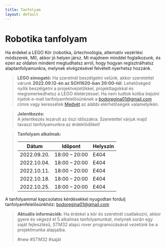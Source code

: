 ```yaml
---
title: Tanfolyam
layout: default
---
```


# Robotika tanfolyam

Ha érdekel a LEGO Kör (robotika, űrtechnológia, alternatív vezérlési módszerek, MI), akkor jó helyen jársz. Mi majdnem minddel foglalkozunk, és ezen az oldalon mindent megtudhatsz arról, hogy hogyan regisztrálhatsz alaptanfolyamunkra, melynek elvégzésével felvételt nyerhetsz hozzánk.

 > **LEGO simogató:**
 Ha szeretnél beszélgetni velünk, akkor szeretettel várunk **2022.09.12-én az SCH1620-ban 20:00-tól**. Lehetőséged nyílik beszélgetni a projektvezetőkkel, projekttagokkal és megismerkedhetsz a LEGO életérzéssel. Ha nem tudtok koliba bejutni írjatok e-mail tanfolyamfelelősünknek a [bodoregina01@gmail.com](mailto:bodoregina01@gmail.com) címre vagy keressétek [Medvét](https://pek.sch.bme.hu/profiles/Mikl%C3%B3s) az alábbi elérhetőségek valamelyikén.

> **Jelentkezés:**  
> A jelentkezés lezárult az őszi időszakra. Szeretettel várjuk majd tavaszi tanfolyamunkra az érdeklődőket!

> **Tanfolyam alkalmak:**   
>  
> |    Dátum    |    Időpont    |    Helyszín    |
> |-------------|---------------|----------------|  
> | 2022.09.20. | 18:00 – 20:00 |      E404      |  
> | 2022.10.04. | 18:00 – 20:00 |      E404      |   
> | 2022.10.11. | 18:00 – 20:00 |      E404      |   
> | 2022.10.18. | 18:00 – 20:00 |      E404      |     
> | 2022.10.25. | 18:00 – 20:00 |      E404      |     
> 


A tanfolyammal kapcsolatos kérdésekkel nyugodtan fordulj tanfolyamfelelősünkhöz: 
[bodoregina01@gmail.com](mailto:bodoregina01@gmail.com)

> **Aktuális információk:**
> Ha érdekel a kör és szeretnél csatlakozni,
akkor gyere és végezd el 5 alkalmas
tanfolyamunkat, melynek során egy saját fejlesztésű,
STM32 alapú rover programozásával
vezetünk be a projektmunka alapjaiba.
>
> #new #STM32 #saját
> 
